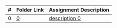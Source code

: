 
|   #   | Folder Link                            | Assignment Description                               |
| :---: | -------------------------------------- | ---------------------------------------------------- |
|   0   | [0](./FakeAssignments/A01/README.md) | [description 0](./FakeAssignments/A01/README.md) |
